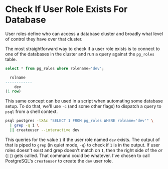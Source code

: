 # Check If User Role Exists For Database

User roles define who can access a database cluster and broadly what level of
control they have over that cluster.

The most straightforward way to check if a user role exists is to connect to
one of the databases in the cluster and run a query against the `pg_roles`
table.

```sql
select * from pg_roles where rolename='dev';

  rolname
------------
    dev
(1 row)
```

This same concept can be used in a script when automating some database setup.
To do that, we'll use `-c` (and some other flags) to dispatch a query to `psql`
from a shell context.

```bash
psql postgres -tXAc "SELECT 1 FROM pg_roles WHERE rolname='dev'" \
  | grep -q 1 \
  || createuser --interactive dev
```

This queries for the value `1` if the user role named `dev` exists. The output
of that is piped to `grep` (in quiet mode, `-q`) to check if `1` is in the
output. If user roles doesn't exist and grep doesn't match on `1`, then the
right side of the _or_ (`||`) gets called. That command could be whatever. I've
chosen to call PostgreSQL's `createuser` to create the `dev` user role.
